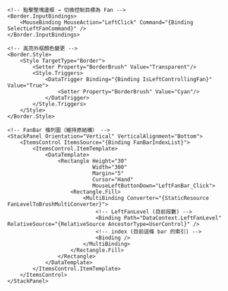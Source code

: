 <!-- Left Fan 控制區塊 -->
<Border BorderThickness="3"
        CornerRadius="10"
        Margin="20"
        Cursor="Hand">
    
    <!-- 點擊整塊邊框 → 切換控制目標為 Fan -->
    <Border.InputBindings>
        <MouseBinding MouseAction="LeftClick" Command="{Binding SelectLeftFanCommand}" />
    </Border.InputBindings>

    <!-- 高亮外框顏色變更 -->
    <Border.Style>
        <Style TargetType="Border">
            <Setter Property="BorderBrush" Value="Transparent"/>
            <Style.Triggers>
                <DataTrigger Binding="{Binding IsLeftControllingFan}" Value="True">
                    <Setter Property="BorderBrush" Value="Cyan"/>
                </DataTrigger>
            </Style.Triggers>
        </Style>
    </Border.Style>

    <!-- FanBar 條列圖（維持原結構） -->
    <StackPanel Orientation="Vertical" VerticalAlignment="Bottom">
        <ItemsControl ItemsSource="{Binding FanBarIndexList}">
            <ItemsControl.ItemTemplate>
                <DataTemplate>
                    <Rectangle Height="30"
                               Width="300"
                               Margin="5"
                               Cursor="Hand"
                               MouseLeftButtonDown="LeftFanBar_Click">
                        <Rectangle.Fill>
                            <MultiBinding Converter="{StaticResource FanLevelToBrushMultiConverter}">
                                <!-- LeftFanLevel (目前段數) -->
                                <Binding Path="DataContext.LeftFanLevel" RelativeSource="{RelativeSource AncestorType=UserControl}" />
                                <!-- index (目前這條 bar 的索引) -->
                                <Binding />
                            </MultiBinding>
                        </Rectangle.Fill>
                    </Rectangle>
                </DataTemplate>
            </ItemsControl.ItemTemplate>
        </ItemsControl>
    </StackPanel>
</Border>